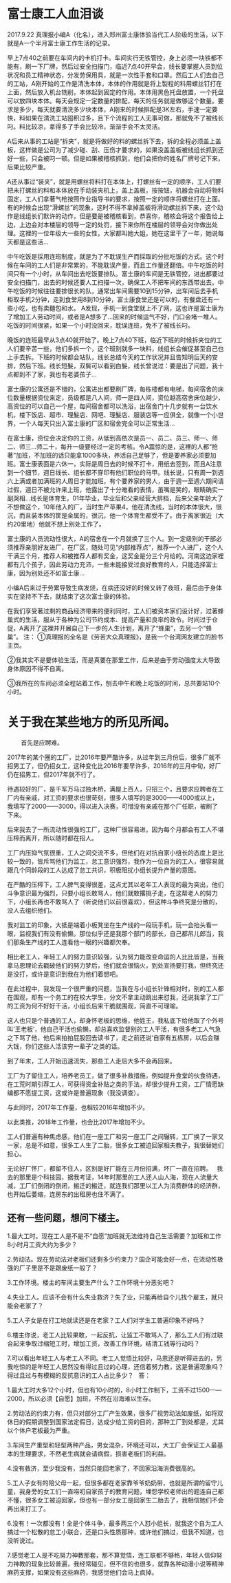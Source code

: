 # 富士康工人血泪谈
2017.9.22
真理报小编A（化名），进入郑州富士康体验当代工人阶级的生活，以下就是A一个半月富士康工作生活的记录。

早上7点40之前要在车间内的卡机打卡。车间实行无铁管控，身上必须一块铁都不能有，刷一下厂牌，然后过安全扫描门，临近7点40开早会，线长要掌握人员到位状况和员工精神状态，分发劳保用具，就是一次性手套和口罩。然后工人们去自己的工站，A刚开始的工作是清洗本体，本体的作用就是将上製程的料用螺丝钉打在上面，然后放入机台铣削，本体起到固定的作用。本体用黑色托盘放置，一个托盘可以放四块本体。每天会规定一定数量的排配，每天的任务就是做够这个数量。要求是多少，每天就要清洗多少块本体，A刚来的时候排配是3K左右，手速一定要快，料如果在清洗工站囤积过多，且下个流程的工人无事可做，那就免不了被线长叼。料比较凉，拿得多了手会比较冷，渐渐手会不太灵活。

A后来从事的工站是“拆夹”，就是将做好的料的螺丝拆下去，拆的全程必须盖上盖板，这样做是公司为了减少碰、刮、压伤才要求的，如果没盖盖板被线组长抓到还好一些，只会被叼一顿。但是如果被稽核抓到，他们会把你的姓名厂牌号记下来，后果比较严重。

A还从事过“装夹”，就是用螺丝将料打在本体上，打螺丝有一定的顺序，工人们要把未打螺丝的料和本体放在手动装夹机上，盖上盖板，按按钮，机器会自动将物料固定，工人们拿著气枪按照作业指导书的要求，按照一定的顺序将螺丝打在上面。有的时候会出现“滑螺丝”的现象，这时不得不拿掉盖板将滑动螺丝拆下来，这个动作是线组长们默许的动作，但是要是被稽核看到，恭喜你，稽核会将这个报告给上边，上边会对本楼层的领导一定的处罚，接下来你所在楼层的领导会对你做出处理。这裡的一位年级大一些的女性，大家都叫她大姐，她在这里干了一年，她说每天都是这些活…

中午吃饭是採用连班制度，就是为了不耽误生产而採取的分批吃饭的方式。这个时候在车间的工人们是非常累的，不能耽误产量，而且工作量还翻倍。中午吃饭的时间只有一个小时，从车间出去吃饭要排队。富士康的车间是无铁管控，进出都要过安全扫描门，出去的时候还要人工扫描一次，确保工人不把车间的东西带出去。中午吃饭的时候往往要排很长的队，通常出车间需要10到15分钟，出车间后去手机柜取手机2分钟，走到食堂用8到10分钟，富士康食堂还是可以的，有餐盘还有一些小吃，也有卖麵包和水。 A发现，手机一到食堂就上不了网，这也许是富士康为了增加工人劳动时间，或者是A想多了…回来的时候运气不好，门口会堵一堆人。吃饭的时间很紧，如果一个小时没回来，耽误连班，免不了被线长叼。

晚饭的连班最早从3点40就开始了。晚上7点40下班，临近下班的时候拆夹位的工人们要辛苦一些，他们多拆一个，这个班别就多一块料，线组长会催促甚至自己也上手去拆。下班的时候都会站队，线长总结今天的工作状况并且告知明后天的安排，然后下班。线长短髮，双鬓可以看到白髮，线长曾说过：要是出了问题，我十点都到不了家，我也有老婆孩子…

富士康的公寓还是不错的，公寓进出都要刷厂牌，每栋楼都有电梯，每间宿舍的床位数量根据资位来定，员级都是八人间，师一是四人间，资位越高宿舍床位越少，高资位的可以自己一个屋，每间宿舍都可以洗浴，出宿舍门十几步就有一台饮水机，楼下饭店、超市、理髮店、网吧、理髮店、服装店等一应俱全，就像一个小世界，一个人每天只出入富士康的厂区和宿舍完全可以正常生活…

在富士康，资位会决定你的工资，从低到高依次是员一、员二、员三、师一、师二、师三…师二十，每升一级要经过一定的考核。令A震惊的是，这裡的人都“抢著”加班，不加班的话只能拿1000多块，养活自己足够了，但是要养家必须要加班。富士康表面是六休一，实际是周日去的时候不打卡，用纸去签到，而且A注意到一个细节，週日线长、组长都不穿印有他们职位的马甲。线长说，只有周一到週六上满或者加满班的人周日才能加班，有个要养家的男人，由于週一至週六期间请过假，週日不被允许来上班，他露出了十分难看的表情，虽嘴是笑的，眼睛确实一副哭相…线长是体育生，01年毕业，毕业后和父亲经营大排档，后来父亲年龄大了不想做这个，10年他入的厂，当时生产苹果4，他在清洗线，当时的本体很大，很沉，而且装本体的筐是金属的，很沉，他一个体育生都受不了。由于离家很近（大约20里地）他就不想上别处工作了。

富士康的人员流动性很大，A的宿舍在一个月就换了三个人。到一定级别的干部必须推荐亲朋好友进厂，在厂区，随处可见“内部推荐点”，推荐一个人进厂，这个人干满三个月，推荐人和被推荐人都有奖金，这奖金是分三个月给的。河南这边家裡都有几个孩子，因此劳动力充沛，一些未能接受过良好教育的人，只能选择富士康，因为别处还不如富士康…

小编A后来过于劳累导致生病发烧，在病还没好的时候又转了夜班，最后由于身体实在坚持不下去，就结束了这次富士康的体验。

在我们享受著过剩的商品经济带来的便利同时，工人们被资本家们设计好，过著蜂巢式的生活，服从于各种为公司节约成本、提高产量和良率的政令。时间过于仓促，A离开了这裡并开展自己下一步的人生计划，离开了“蜂巢”，去另一个“蜂巢”。
注：
①真理报的全名是《劳苦大众真理报》，是我一个台湾网友建立的脸书主页。

②我其实不是要体验生活，而是真要在那里工作，后来是由于劳动强度太大导致身体原因不得不自离。

③我所在的车间必须全程站着工作，刨去中午和晚上吃饭的时间，总共要站10个小时。
# 关于我在某些地方的所见所闻。
　　 首先是应聘难。

   2017年的某个圈的工厂，比2016年要严酷许多，从过年到三月份后，很多厂就不招男工了，但仍招女工，这种变化比2016年要早许多，2016年的三月中旬，好厂仍在招男工，但2017年就不行了。
 
   待遇较好的厂，是千军万马过独木桥，满屋上百人，只招三个，且要求应聘者在工厂内有亲戚，对工资的要求也很苛刻，很多人填写的是3000——4000或以上，我填写了2000——3000，得以进入决赛，可惜没有亲戚在那个厂任职，被刷了下来。

   后来我去了一所流动性很强的工厂，这种厂很容易进，因为每个月都会有工人不堪压榨而离开，所以随时都在招人。

   工厂内压抑气氛很重，工人之间交流不多，但他们在对抗自家小组长的态度上是比较一致的，皆斥骂他们为监工，怠工意识强烈，我作为一位自为的工人，很容易就跟几个同龄段的工人达成了怠工共识，积极阻扰小组长提升产量的意图。

   在严酷的压榨下，工人脾气变得很差，这点尤其以老年工人表现的最为突出，他们斗争意识最为强烈，只要小组长敢骂人，他们就敢撂挑子走，在这帮老人的努力下，小组长再也不敢骂人了（听说他们以前很喜欢），但这种斗争终究是分散的，没人去组织他们。

   我对监工的印象，大抵是端着小板凳坐在生产线的一段玩手机，玩一会抬头看一眼，监视我们有没有偷懒。那位似乎还是我那个部门的部长，自己都吊儿郎当，我们那条生产线的工人连看他一眼的兴趣都欠奉。

   相比老工人，年轻工人的努力意识较强，认为努力能改变命运的人比比皆是，当我拿马恩理论去戳破他们的努力梦后，他们就会很恼火，到处宣扬要打我，但终究还是没打，或许是意识到我在为他们着想吧。

   在此过程中，我发现一个很严重的问题，当我在与小组长针锋相对时，别的工人都在围观，却有一个务工的在校大学生，分文不拿主动跳出来怼我，还说我拿了工厂的工资为何不好好干活，小组长后来干脆就围观，简直不可理喻。

   这人也只是个普通的工人，却身怀老板的思维，他姓王，我私底下给他取了个外号叫‘王老板’，他自己干活也偷懒，却总喜欢监督别的工人干活，有很多老工人气急之下骂了他，他后来拍拍屁股回去读书了，走之前还说‘自家有五栋房，以后会赚大钱，你们这些人活该穷一辈子’之类的话。

   到了年末，工人开始迅速流失，那些工人走后大多不会再回来。

  工厂为了留住工人，培养老员工，做了很多补救措施，例如提升食堂的伙食待遇，在工荒时期引荐工人，可获得资金补贴之类的手法，却很少提升工资，工厂情愿缺编都不愿提工资，这或许是普遍现象（我没调查）。

   与此同时，2017年工作量，也相较2016年增加不少。

   以此类推，2018年工作量，也会比2017年增加不少。

  工人们普遍有种焦虑感，他们在一座工厂和另一座工厂之间辗转，工厂换了一家又一家，总是不如意，很多工人生了二胎，很多女工被迫回家相夫教子，我很替她们担心。

  无论好厂怀厂，都留不住人，区别是好厂能在三月份招满，坏厂一直在招聘。
 
  我去的那里是个科技园，据我考证，14年时那里的工人还人山人海，现在人流量大减，工厂们倒闭的倒闭，搬迁的搬迁，就连我们那里以工人为消费群体的经济群，也开始后萎缩，连房东的出租房也住不满了。

## 还有一些问题，想问下楼主。

1.最大工时。现在工人是不是不“自愿”加班就无法维持自己生活需要？加班和工作8小时月工资大约为多少？

2.劳动法。现在劳动法对老板们还剩多少约束力？国企可能会好一点，在流动性极强的厂子里是不是跟废纸一般了？

3.工作环境。楼主的车间主要生产什么？工作环境十分恶劣吧？

4.失业工人。应该不会有什么失业救济？失了业，只能再给自个儿找个雇主，就只能会老家了？

5.工人子女是在打工地就读还是在老家？工人们对学生工普遍印象不好吗？

6.楼主你说，老工人比较果敢，一起反抗，让监工不敢骂人了，那么工人们有过联合起来争取过缩短工时，增加工资，改善工作环境，结清工钱等行动吗？

7.可以看出年轻工人与老工人不同。老工人觉悟比较好，马恩还是听得进去的，另我吃惊的是年轻工人居然没有得过且过的心理，还信着努力教，这是普遍现象吗？得过且过与有模糊的反抗意识的工人占比多少？
 
答：

1.最大工时大多12个小时，但也有10小时的，8小时工作制下，工资不过1500——2000，所以必须【自愿】加班，不然在沿海难以生存。

2.劳动法的约束力有，但只对部分工厂产生效果，很多厂视劳动法如废纸，如将双休日的假期调整到国家法定假日，达成少给工资的目的，那种工厂到处都是，尤其以个体户老板最为严重。

3.车间生产重型和轻型两种产品，男女混杂，环境还可以，大工厂会保证工人最基本的生理要求，不然老生病就会请病假，损害老板们的利益。

4.没有救济，至少我没有，当然只能回老家了，不回家沿海消费很高的。

5.工人子女有的陪父母一起，但很多都在老家靠爷爷奶奶带，也就是所谓的留守儿童，我身旁的女工们一直唠叨自家孩子的教育问题，埋怨学校老师出的题连自己都不懂，很多女工被迫回家，但也有一部分女工是回家生二胎去了，我相信她们不会再出来打工了。

6.没有！一次都没有！全是个体斗争，最多两三个人怼小组长，就我这个自为工人搞过一个松散的怠工小联合，还是口头性质那种，或许他们搞过，但我不知道，也没听说过。

7.感觉老工人是不吃努力神教那套，那不算觉悟，连工联都不够格，年轻人信仰努力神教的现象比较普遍，我经常碰见，但不信的也很多，就靠各种动漫小说等精神麻药支撑，如果没有这些麻药，我感觉他们会马上疯掉。
